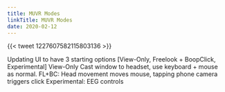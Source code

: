 ```yaml
---
title: MUVR Modes
linkTitle: MUVR Modes
date: 2020-02-12
---
```


{{< tweet 1227607582115803136 >}}

Updating UI to have 3 starting options [View-Only, Freelook + BoopClick, Experimental] View-Only Cast window to headset, use keyboard + mouse as normal. FL+BC: Head movement moves mouse, tapping phone camera triggers click Experimental: EEG controls
